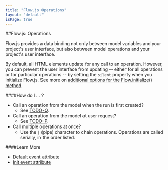 ```yaml
---
title: "Flow.js Operations"
layout: "default"
isPage: true
---
```


##Flow.js: Operations


Flow.js provides a data binding not only between model variables and your project's user interface, but also between model operations and your project's user interface. 

By default, all HTML elements update for any call to an operation. However, you can prevent the user interface from updating -- either for all operations or for particular operations -- by setting the `silent` property when you initialize Flow.js. See more on [additional options for the Flow.initialize() method](../#custom-initialize).


####How do I ... ?

* Call an operation from the model when the run is first created? 
	* See [TODO-Q](TODO).
* Call an operation from the model at user request? 
	* See [TODO-P](TODO). 
* Call multiple operations at once? 
	* Use the `|` (pipe) character to chain operations. Operations are called serially, in the order listed.


####Learn More

* [Default event attribute](../generated/dom/attributes/events/default-event-attr/)
* [Init event attribute](../generated/dom/attributes/events/init-event-attr/)

